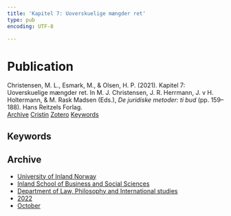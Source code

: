 ```yaml
---
title: 'Kapitel 7: Uoverskuelige mængder ret'
type: pub
encoding: UTF-8

---
```

<h1>Publication</h1>
<article id="csl-bib-container-AS3GE8PP" class="csl-bib-container">
  <div class="csl-bib-body"> <div class="csl-entry">Christensen, M. L., Esmark, M., &#38; Olsen, H. P. (2021). Kapitel 7: Uoverskuelige mængder ret. In M. J. Christensen, J. R. Herrmann, J. v H. Holtermann, &#38; M. Rask Madsen (Eds.), <i>De juridiske metoder: ti bud</i> (pp. 159–188). Hans Reitzels Forlag.</div> </div>
  <div class="csl-bib-buttons">
    <a href="#taxonomy-article-AS3GE8PP" alt="archive" class="csl-bib-button">Archive</a>
    <a href="https://app.cristin.no/results/show.jsf?id=2059088" alt="Cristin" class="csl-bib-button">Cristin</a>
    <a href="http://zotero.org/groups/5881554/items/AS3GE8PP" alt="Zotero" class="csl-bib-button">Zotero</a>
    <a href="#keywords-article-AS3GE8PP" alt="keywords" class="csl-bib-button">Keywords</a>
  </div>
  <div id="csl-bib-meta-container-AS3GE8PP"></div>
</article>
<div id="csl-bib-meta-AS3GE8PP" class="csl-bib-meta">
  <article id="keywords-article-AS3GE8PP" class="keywords-article">
    <h1>Keywords</h1>
    
  </article>
  <article id="taxonomy-article-AS3GE8PP" class="taxonomy-article">
    <h1>Archive</h1>
    <ul>
      <li><a href="{{< params subfolder >}}en/archive/?key=3DCRN523">University of Inland Norway</a></li>
      <li><a href="{{< params subfolder >}}en/archive/?key=DU8Q9LN9">Inland School of Business and Social Sciences</a></li>
      <li><a href="{{< params subfolder >}}en/archive/?key=ITYAG68H">Department of Law, Philosophy and International studies</a></li>
      <li><a href="{{< params subfolder >}}en/archive/?key=B7XWRJNE">2022</a></li>
      <li><a href="{{< params subfolder >}}en/archive/?key=ME9WWLJU">October</a></li>
    </ul>
  </article>
</div>
